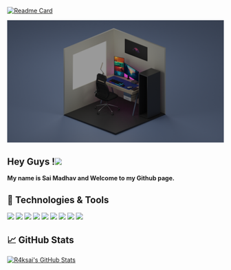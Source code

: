[![Readme Card](https://github-readme-stats.vercel.app/api/pin/?username=r4ksai&repo=.dotfiles&theme=tokyonight)](https://github.com/r4ksai/.dotfiles)

![cover](./Cover.png)

## Hey Guys !<img src="https://media.giphy.com/media/hvRJCLFzcasrR4ia7z/giphy.gif" width="25px">
**My name is Sai Madhav and Welcome to my Github page.**
<!--
[![GitHub r4ksai](https://img.shields.io/github/followers/r4ksai?label=follow&style=social)](https://github.com/r4ksai)
[![Linkedin: Sai Madhav](https://img.shields.io/badge/-Sai%20Madhav-blue?style=flat-square&logo=Linkedin&logoColor=white&link=https://www.linkedin.com/in/r4ksai/)](https://www.linkedin.com/in/r4ksai/)
![Visitors](https://visitor-badge.glitch.me/badge?page_id=r4ksai&left_color=gray&right_color=blue)
-->

## 🔧 Technologies & Tools
![](https://img.shields.io/badge/OS-MacOS-informational?style=flat&logo=apple&logoColor=white&color=2bbc8a)
![](https://img.shields.io/badge/Editor-Vim-informational?style=flat&logo=vim&logoColor=white&color=2bbc8a)
![](https://img.shields.io/badge/Code-Python-informational?style=flat&logo=python&logoColor=white&color=2bbc8a)
![](https://img.shields.io/badge/Code-Dart-informational?style=flat&logo=dart&logoColor=white&color=2bbc8a)
![](https://img.shields.io/badge/Code-C-informational?style=flat&logo=c&logoColor=white&color=2bbc8a)
![](https://img.shields.io/badge/Code-Make-informational?style=flat&logo=cmake&logoColor=white&color=2bbc8a)
![](https://img.shields.io/badge/Shell-Zsh-informational?style=flat&logo=gnu-bash&logoColor=white&color=2bbc8a)
![](https://img.shields.io/badge/Tools-Gitea-informational?style=flat&logo=gitea&logoColor=white&color=2bbc8a)
![](https://img.shields.io/badge/Tools-Docker-informational?style=flat&logo=docker&logoColor=white&color=2bbc8a)

## &#x1f4c8; GitHub Stats
[![R4ksai's GitHub Stats](https://github-readme-stats.vercel.app/api?username=r4ksai&hide=issues&count_private=true&show_icons=true&theme=tokyonight)](https://github.com/r4ksai/github-readme-stats)

